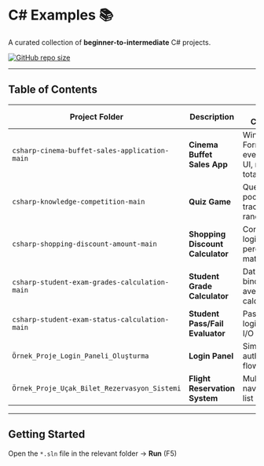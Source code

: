 # C# Examples 📚

A curated collection of **beginner-to-intermediate** C# projects.  

[![GitHub repo size](https://img.shields.io/github/repo-size/Aysenur-Erkin/csharp-examples?label=Repo%20Size)](../../)

---

## Table of Contents

| Project Folder | Description | Key Concepts |
|---------------|-------------|--------------|
| `csharp-cinema-buffet-sales-application-main` | **Cinema Buffet Sales App** | Windows Forms basics, event-driven UI, running totals |
| `csharp-knowledge-competition-main` | **Quiz Game** | Question pool, score tracking, randomisation |
| `csharp-shopping-discount-amount-main` | **Shopping Discount Calculator** | Conditional logic, percentage math |
| `csharp-student-exam-grades-calculation-main` | **Student Grade Calculator** | DataGridView binding, average calculations |
| `csharp-student-exam-status-calculation-main` | **Student Pass/Fail Evaluator** | Pass/fail logic, basic I/O |
| `Örnek_Proje_Login_Paneli_Oluşturma` | **Login Panel** | Simple authentication flow |
| `Örnek_Proje_Uçak_Bilet_Rezervasyon_Sistemi` | **Flight Reservation System** | Multi-form navigation, list controls |

---

## Getting Started

Open the `*.sln` file in the relevant folder → **Run** (F5)
